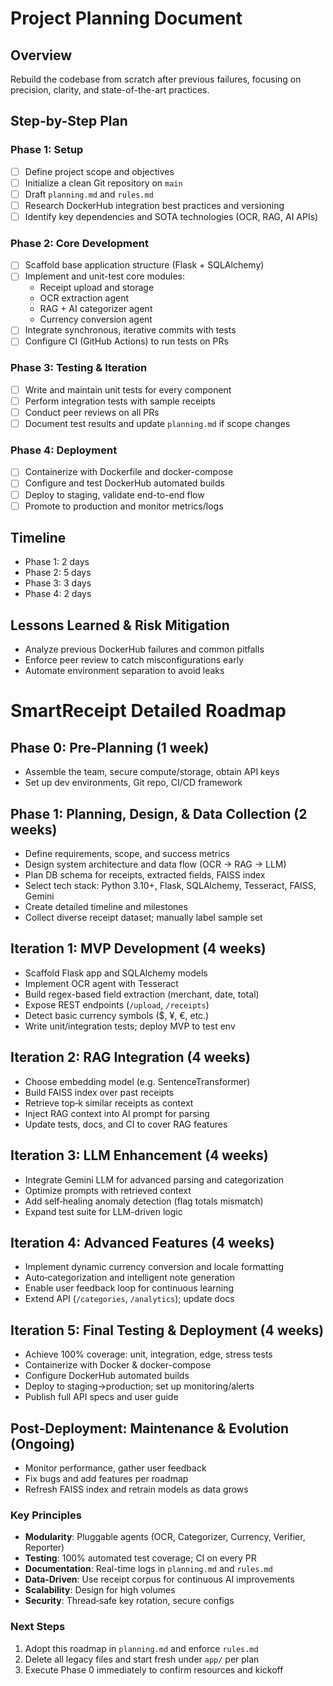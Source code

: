 # Project Planning Document

## Overview

Rebuild the codebase from scratch after previous failures, focusing on precision, clarity, and state-of-the-art practices.

## Step-by-Step Plan

### Phase 1: Setup
- [ ] Define project scope and objectives
- [ ] Initialize a clean Git repository on `main`
- [ ] Draft `planning.md` and `rules.md`
- [ ] Research DockerHub integration best practices and versioning
- [ ] Identify key dependencies and SOTA technologies (OCR, RAG, AI APIs)

### Phase 2: Core Development
- [ ] Scaffold base application structure (Flask + SQLAlchemy)
- [ ] Implement and unit-test core modules:
  - Receipt upload and storage
  - OCR extraction agent
  - RAG + AI categorizer agent
  - Currency conversion agent
- [ ] Integrate synchronous, iterative commits with tests
- [ ] Configure CI (GitHub Actions) to run tests on PRs

### Phase 3: Testing & Iteration
- [ ] Write and maintain unit tests for every component
- [ ] Perform integration tests with sample receipts
- [ ] Conduct peer reviews on all PRs
- [ ] Document test results and update `planning.md` if scope changes

### Phase 4: Deployment
- [ ] Containerize with Dockerfile and docker-compose
- [ ] Configure and test DockerHub automated builds
- [ ] Deploy to staging, validate end-to-end flow
- [ ] Promote to production and monitor metrics/logs

## Timeline
- Phase 1: 2 days
- Phase 2: 5 days
- Phase 3: 3 days
- Phase 4: 2 days

## Lessons Learned & Risk Mitigation
- Analyze previous DockerHub failures and common pitfalls
- Enforce peer review to catch misconfigurations early
- Automate environment separation to avoid leaks

# SmartReceipt Detailed Roadmap

## Phase 0: Pre-Planning (1 week)
- Assemble the team, secure compute/storage, obtain API keys
- Set up dev environments, Git repo, CI/CD framework

## Phase 1: Planning, Design, & Data Collection (2 weeks)
- Define requirements, scope, and success metrics
- Design system architecture and data flow (OCR → RAG → LLM)
- Plan DB schema for receipts, extracted fields, FAISS index
- Select tech stack: Python 3.10+, Flask, SQLAlchemy, Tesseract, FAISS, Gemini
- Create detailed timeline and milestones
- Collect diverse receipt dataset; manually label sample set

## Iteration 1: MVP Development (4 weeks)
- Scaffold Flask app and SQLAlchemy models
- Implement OCR agent with Tesseract
- Build regex-based field extraction (merchant, date, total)
- Expose REST endpoints (`/upload`, `/receipts`)
- Detect basic currency symbols ($, ¥, €, etc.)
- Write unit/integration tests; deploy MVP to test env

## Iteration 2: RAG Integration (4 weeks)
- Choose embedding model (e.g. SentenceTransformer)
- Build FAISS index over past receipts
- Retrieve top‑k similar receipts as context
- Inject RAG context into AI prompt for parsing
- Update tests, docs, and CI to cover RAG features

## Iteration 3: LLM Enhancement (4 weeks)
- Integrate Gemini LLM for advanced parsing and categorization
- Optimize prompts with retrieved context
- Add self‑healing anomaly detection (flag totals mismatch)
- Expand test suite for LLM-driven logic

## Iteration 4: Advanced Features (4 weeks)
- Implement dynamic currency conversion and locale formatting
- Auto‑categorization and intelligent note generation
- Enable user feedback loop for continuous learning
- Extend API (`/categories`, `/analytics`); update docs

## Iteration 5: Final Testing & Deployment (4 weeks)
- Achieve 100% coverage: unit, integration, edge, stress tests
- Containerize with Docker & docker-compose
- Configure DockerHub automated builds
- Deploy to staging→production; set up monitoring/alerts
- Publish full API specs and user guide

## Post‑Deployment: Maintenance & Evolution (Ongoing)
- Monitor performance, gather user feedback
- Fix bugs and add features per roadmap
- Refresh FAISS index and retrain models as data grows

### Key Principles
- **Modularity**: Pluggable agents (OCR, Categorizer, Currency, Verifier, Reporter)
- **Testing**: 100% automated test coverage; CI on every PR
- **Documentation**: Real-time logs in `planning.md` and `rules.md`
- **Data‑Driven**: Use receipt corpus for continuous AI improvements
- **Scalability**: Design for high volumes
- **Security**: Thread‑safe key rotation, secure configs

### Next Steps
1. Adopt this roadmap in `planning.md` and enforce `rules.md`
2. Delete all legacy files and start fresh under `app/` per plan
3. Execute Phase 0 immediately to confirm resources and kickoff
